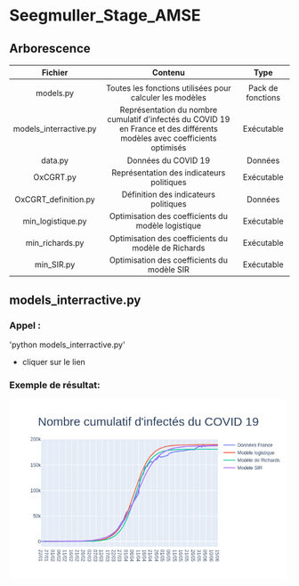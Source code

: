 # Seegmuller_Stage_AMSE

## Arborescence

| Fichier | Contenu | Type |
| :-----: | :-----: | :-----: |
|   |   |   | 
| models.py | Toutes les fonctions utilisées pour calculer les modèles | Pack de fonctions |
| models_interractive.py | Représentation du nombre cumulatif d'infectés du COVID 19 en France et des différents modèles avec coefficients optimisés | Exécutable |
| data.py | Données du COVID 19 | Données |
| OxCGRT.py | Représentation des indicateurs politiques | Exécutable |
| OxCGRT_definition.py | Définition des indicateurs politiques | Données |
| min_logistique.py | Optimisation des coefficients du modèle logistique | Exécutable |
| min_richards.py | Optimisation des coefficients du modèle de Richards | Exécutable |
| min_SIR.py | Optimisation des coefficients du modèle SIR | Exécutable |


## models_interractive.py

### Appel :
  'python models_interractive.py'
  - cliquer sur le lien
 
### Exemple de résultat:

<img src="images/models_interractive_exemple.png" alt="drawing" width="500"/>
